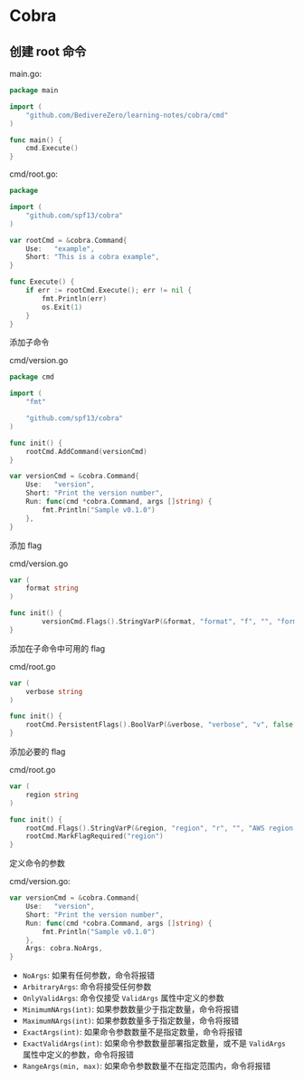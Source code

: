 # Cobra

## 创建 root 命令

main.go:

```go
package main

import (
	"github.com/BedivereZero/learning-notes/cobra/cmd"
)

func main() {
	cmd.Execute()
}
```

cmd/root.go:

```go
package

import (
    "github.com/spf13/cobra"
)

var rootCmd = &cobra.Command{
	Use:   "example",
	Short: "This is a cobra example",
}

func Execute() {
	if err := rootCmd.Execute(); err != nil {
		fmt.Println(err)
		os.Exit(1)
	}
}
```

添加子命令

cmd/version.go

```go
package cmd

import (
	"fmt"

	"github.com/spf13/cobra"
)

func init() {
	rootCmd.AddCommand(versionCmd)
}

var versionCmd = &cobra.Command{
	Use:   "version",
	Short: "Print the version number",
	Run: func(cmd *cobra.Command, args []string) {
		fmt.Println("Sample v0.1.0")
	},
}
```

添加 flag

cmd/version.go

```go
var (
	format string
)

func init() {
    	versionCmd.Flags().StringVarP(&format, "format", "f", "", "format of output")
}
```

添加在子命令中可用的 flag

cmd/root.go

```go
var (
    verbose string
)

func init() {
	rootCmd.PersistentFlags().BoolVarP(&verbose, "verbose", "v", false, "verbose output")
}
```

添加必要的 flag

cmd/root.go

```go
var (
    region string
)

func init() {
    rootCmd.Flags().StringVarP(&region, "region", "r", "", "AWS region (required)")
    rootCmd.MarkFlagRequired("region")
}
```

定义命令的参数

cmd/version.go:

```go
var versionCmd = &cobra.Command{
	Use:   "version",
	Short: "Print the version number",
	Run: func(cmd *cobra.Command, args []string) {
		fmt.Println("Sample v0.1.0")
	},
	Args: cobra.NoArgs,
}
```

- `NoArgs`: 如果有任何参数，命令将报错
- `ArbitraryArgs`: 命令将接受任何参数
- `OnlyValidArgs`: 命令仅接受 `ValidArgs` 属性中定义的参数
- `MinimumNArgs(int)`: 如果参数数量少于指定数量，命令将报错
- `MaximumNArgs(int)`: 如果参数数量多于指定数量，命令将报错
- `ExactArgs(int)`: 如果命令参数数量不是指定数量，命令将报错
- `ExactValidArgs(int)`: 如果命令参数数量部署指定数量，或不是 `ValidArgs` 属性中定义的参数，命令将报错
- `RangeArgs(min, max)`: 如果命令参数数量不在指定范围内，命令将报错

